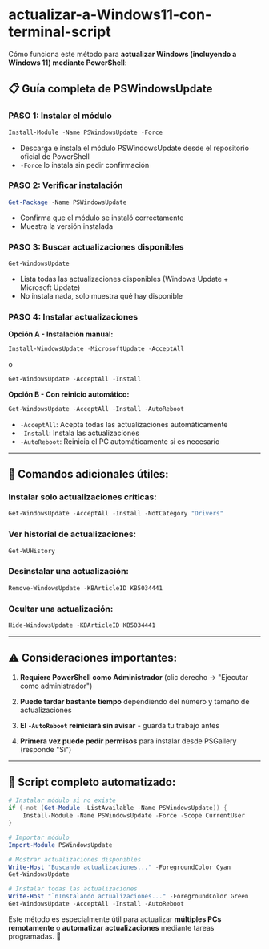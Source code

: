 # actualizar-a-Windows11-con-terminal-script

Cómo funciona este método para **actualizar Windows (incluyendo a Windows 11) mediante PowerShell**:

## 📋 Guía completa de PSWindowsUpdate

### **PASO 1: Instalar el módulo**
```powershell
Install-Module -Name PSWindowsUpdate -Force
```
- Descarga e instala el módulo PSWindowsUpdate desde el repositorio oficial de PowerShell
- `-Force` lo instala sin pedir confirmación

### **PASO 2: Verificar instalación**
```powershell
Get-Package -Name PSWindowsUpdate
```
- Confirma que el módulo se instaló correctamente
- Muestra la versión instalada

### **PASO 3: Buscar actualizaciones disponibles**
```powershell
Get-WindowsUpdate
```
- Lista todas las actualizaciones disponibles (Windows Update + Microsoft Update)
- No instala nada, solo muestra qué hay disponible

### **PASO 4: Instalar actualizaciones**

**Opción A - Instalación manual:**
```powershell
Install-WindowsUpdate -MicrosoftUpdate -AcceptAll
```
o
```powershell
Get-WindowsUpdate -AcceptAll -Install
```

**Opción B - Con reinicio automático:**
```powershell
Get-WindowsUpdate -AcceptAll -Install -AutoReboot
```
- `-AcceptAll`: Acepta todas las actualizaciones automáticamente
- `-Install`: Instala las actualizaciones
- `-AutoReboot`: Reinicia el PC automáticamente si es necesario

---

## 🎯 Comandos adicionales útiles:

### **Instalar solo actualizaciones críticas:**
```powershell
Get-WindowsUpdate -AcceptAll -Install -NotCategory "Drivers"
```

### **Ver historial de actualizaciones:**
```powershell
Get-WUHistory
```

### **Desinstalar una actualización:**
```powershell
Remove-WindowsUpdate -KBArticleID KB5034441
```

### **Ocultar una actualización:**
```powershell
Hide-WindowsUpdate -KBArticleID KB5034441
```

---

## ⚠️ Consideraciones importantes:

1. **Requiere PowerShell como Administrador** (clic derecho → "Ejecutar como administrador")

2. **Puede tardar bastante tiempo** dependiendo del número y tamaño de actualizaciones

3. **El `-AutoReboot` reiniciará sin avisar** - guarda tu trabajo antes

4. **Primera vez puede pedir permisos** para instalar desde PSGallery (responde "Sí")

---

## 🚀 Script completo automatizado:

```powershell
# Instalar módulo si no existe
if (-not (Get-Module -ListAvailable -Name PSWindowsUpdate)) {
    Install-Module -Name PSWindowsUpdate -Force -Scope CurrentUser
}

# Importar módulo
Import-Module PSWindowsUpdate

# Mostrar actualizaciones disponibles
Write-Host "Buscando actualizaciones..." -ForegroundColor Cyan
Get-WindowsUpdate

# Instalar todas las actualizaciones
Write-Host "`nInstalando actualizaciones..." -ForegroundColor Green
Get-WindowsUpdate -AcceptAll -Install -AutoReboot
```

Este método es especialmente útil para actualizar **múltiples PCs remotamente** o **automatizar actualizaciones** mediante tareas programadas. 🔧
